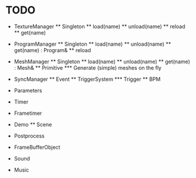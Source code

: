 TODO
====

* TextureManager
** Singleton
** load(name)
** unload(name)
** reload
** get(name)

* ProgramManager
** Singleton
** load(name)
** unload(name)
** get(name) : Program&
** reload

* MeshManager
** Singleton
** load(name)
** unload(name)
** get(name) : Mesh&
** Primitive 
*** Generate (simple) meshes on the fly

* SyncManager
** Event
** TriggerSystem
*** Trigger
** BPM

* Parameters

* Timer
* Frametimer

* Demo
** Scene

* Postprocess
* FrameBufferObject

* Sound
* Music
